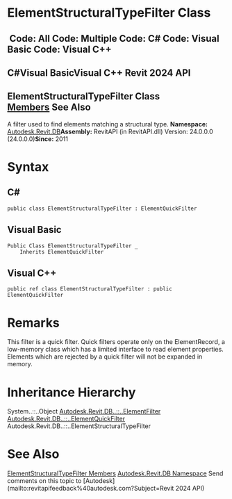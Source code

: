 # ElementStructuralTypeFilter Class

﻿
 Code: All Code: Multiple Code: C# Code: Visual Basic Code: Visual C++   
---  
C#Visual BasicVisual C++
Revit 2024 API  
---  
ElementStructuralTypeFilter Class  
[Members](0968c555-4bfb-6c20-54a4-70901754dd56.md "ElementStructuralTypeFilter Members") See Also  
---  
A filter used to find elements matching a structural type. 
**Namespace:** [Autodesk.Revit.DB](87546ba7-461b-c646-cbb1-2cb8f5bff8b2.md "Autodesk.Revit.DB Namespace")**Assembly:** RevitAPI (in RevitAPI.dll) Version: 24.0.0.0 (24.0.0.0)**Since:** 2011 
# Syntax
C#  
---  
```text
public class ElementStructuralTypeFilter : ElementQuickFilter
```
  
Visual Basic  
---  
```text
Public Class ElementStructuralTypeFilter _
	Inherits ElementQuickFilter
```
  
Visual C++  
---  
```text
public ref class ElementStructuralTypeFilter : public ElementQuickFilter
```
  
# Remarks
This filter is a quick filter. Quick filters operate only on the ElementRecord, a low-memory class which has a limited interface to read element properties. Elements which are rejected by a quick filter will not be expanded in memory. 
# Inheritance Hierarchy
System..::..Object [Autodesk.Revit.DB..::..ElementFilter](b8b46cbf-9ecc-0745-ec53-c3c3b6510113.md "ElementFilter Class") [Autodesk.Revit.DB..::..ElementQuickFilter](ebc95d82-11fc-69f6-2df1-52331dd36443.md "ElementQuickFilter Class") Autodesk.Revit.DB..::..ElementStructuralTypeFilter
# See Also
[ElementStructuralTypeFilter Members](0968c555-4bfb-6c20-54a4-70901754dd56.md "ElementStructuralTypeFilter Members")
[Autodesk.Revit.DB Namespace](87546ba7-461b-c646-cbb1-2cb8f5bff8b2.md "Autodesk.Revit.DB Namespace")
Send comments on this topic to [Autodesk](mailto:revitapifeedback%40autodesk.com?Subject=Revit 2024 API)